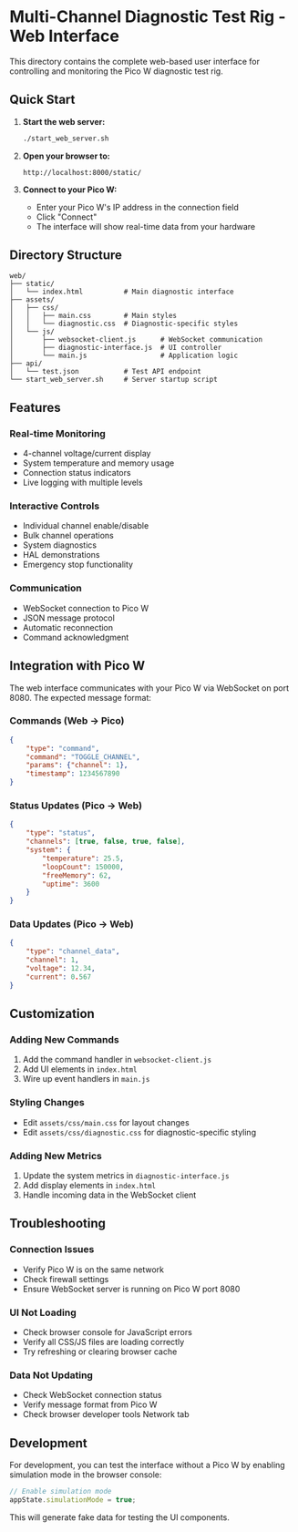 # Multi-Channel Diagnostic Test Rig - Web Interface

This directory contains the complete web-based user interface for controlling and monitoring the Pico W diagnostic test rig.

## Quick Start

1. **Start the web server:**
   ```bash
   ./start_web_server.sh
   ```

2. **Open your browser to:**
   ```
   http://localhost:8000/static/
   ```

3. **Connect to your Pico W:**
   - Enter your Pico W's IP address in the connection field
   - Click "Connect"
   - The interface will show real-time data from your hardware

## Directory Structure

```
web/
├── static/
│   └── index.html          # Main diagnostic interface
├── assets/
│   ├── css/
│   │   ├── main.css        # Main styles
│   │   └── diagnostic.css  # Diagnostic-specific styles
│   └── js/
│       ├── websocket-client.js      # WebSocket communication
│       ├── diagnostic-interface.js  # UI controller
│       └── main.js                  # Application logic
├── api/
│   └── test.json           # Test API endpoint
└── start_web_server.sh     # Server startup script
```

## Features

### Real-time Monitoring
- 4-channel voltage/current display
- System temperature and memory usage
- Connection status indicators
- Live logging with multiple levels

### Interactive Controls
- Individual channel enable/disable
- Bulk channel operations
- System diagnostics
- HAL demonstrations
- Emergency stop functionality

### Communication
- WebSocket connection to Pico W
- JSON message protocol
- Automatic reconnection
- Command acknowledgment

## Integration with Pico W

The web interface communicates with your Pico W via WebSocket on port 8080. The expected message format:

### Commands (Web → Pico)
```json
{
    "type": "command",
    "command": "TOGGLE_CHANNEL",
    "params": {"channel": 1},
    "timestamp": 1234567890
}
```

### Status Updates (Pico → Web)
```json
{
    "type": "status",
    "channels": [true, false, true, false],
    "system": {
        "temperature": 25.5,
        "loopCount": 150000,
        "freeMemory": 62,
        "uptime": 3600
    }
}
```

### Data Updates (Pico → Web)
```json
{
    "type": "channel_data",
    "channel": 1,
    "voltage": 12.34,
    "current": 0.567
}
```

## Customization

### Adding New Commands
1. Add the command handler in `websocket-client.js`
2. Add UI elements in `index.html`
3. Wire up event handlers in `main.js`

### Styling Changes
- Edit `assets/css/main.css` for layout changes
- Edit `assets/css/diagnostic.css` for diagnostic-specific styling

### Adding New Metrics
1. Update the system metrics in `diagnostic-interface.js`
2. Add display elements in `index.html`
3. Handle incoming data in the WebSocket client

## Troubleshooting

### Connection Issues
- Verify Pico W is on the same network
- Check firewall settings
- Ensure WebSocket server is running on Pico W port 8080

### UI Not Loading
- Check browser console for JavaScript errors
- Verify all CSS/JS files are loading correctly
- Try refreshing or clearing browser cache

### Data Not Updating
- Check WebSocket connection status
- Verify message format from Pico W
- Check browser developer tools Network tab

## Development

For development, you can test the interface without a Pico W by enabling simulation mode in the browser console:

```javascript
// Enable simulation mode
appState.simulationMode = true;
```

This will generate fake data for testing the UI components.
